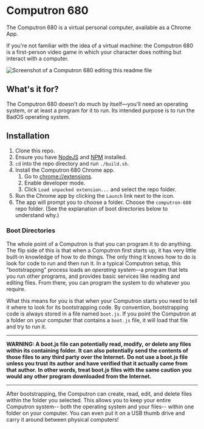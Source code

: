 # Computron 680

The Computron 680 is a virtual personal computer, available as a Chrome App.

If you're not familiar with the idea of a virtual machine: the Computron 680 is a first-person video game in which your character does nothing but interact with a computer.

![Screenshot of a Computron 680 editing this readme file](https://cdn.rawgit.com/benchristel/computron-680/f201cb4a/screenshot.png)

## What's it for?

The Computron 680 doesn't do much by itself—you'll need an operating system, or at least a program for it to run. Its intended purpose is to run the BadOS operating system.

## Installation

1. Clone this repo.
1. Ensure you have [NodeJS](https://nodejs.org/) and [NPM](https://www.npmjs.com/) installed.
1. `cd` into the repo directory and run `./build.sh`.
1. Install the Computron 680 Chrome app.
   1. Go to [chrome://extensions](chrome://extensions).
   1. Enable developer mode.
   1. Click `Load unpacked extension...` and select the repo folder.
1. Run the Chrome app by clicking the `Launch` link next to the icon.
1. The app will prompt you to choose a folder.
   Choose the `computron-680` repo folder.
   (See the explanation of boot directories below to understand why.)

### Boot Directories

The whole point of a Computron is that you can program it to do anything.
The flip side of this is that when a Computron first starts up,
it has very little built-in knowledge of how to do things.
The only thing it knows how to do is look for code to run and then run it.
In a typical Computron setup, this "bootstrapping" process
loads an _operating system_--a program that lets you run other
programs, and provides basic services like reading and editing files.
From there, you can program the system to do whatever you require.

What this means for you is that when your Computron starts
you need to tell it where to look for its bootstrapping code.
By convention, bootstrapping code is always stored in
a file named `boot.js`.
If you point the Computron at a folder on your computer that
contains a `boot.js` file,
it will load that file and try to run it.

---

**WARNING: A boot.js file can potentially read, modify,**
**or delete any files within its containing folder.**
**It can also potentially send the contents of those files**
**to any third party over the Internet.**
**Do not use a boot.js file unless you trust its author**
**and have verified that it actually came from that author.**
**In other words, treat boot.js files with the same caution**
**you would any other program downloaded from the Internet.**

---

After bootstrapping, the Computron can create, read, edit,
and delete files within the folder you selected.
This allows you to keep your entire Computron system--
both the operating system and your files--
within one folder on your computer.
You can even put it on a USB thumb drive and carry
it around between physical computers!
